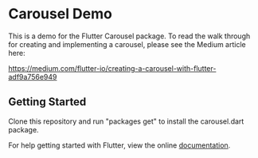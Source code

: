 # Carousel Demo

This is a demo for the Flutter Carousel package. To read the walk through for creating and implementing a carousel, please see the Medium article here: 

https://medium.com/flutter-io/creating-a-carousel-with-flutter-adf9a756e949 

## Getting Started

Clone this repository and run "packages get" to install the carousel.dart package. 

For help getting started with Flutter, view the online
[documentation](https://flutter.io/).
